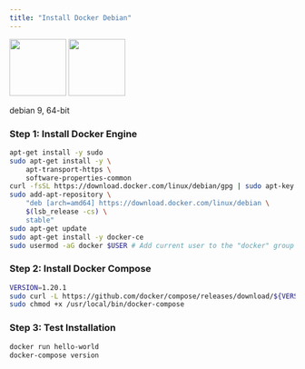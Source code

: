 ```yaml
---
title: "Install Docker Debian"
---
```


<img src="/images/docker.png" height="100">
<img src="/images/debian.png" height="100">

<span class="w3-tag w3-green">debian 9, 64-bit</span> 

### Step 1: Install Docker Engine

```sh
apt-get install -y sudo
sudo apt-get install -y \
    apt-transport-https \
    software-properties-common
curl -fsSL https://download.docker.com/linux/debian/gpg | sudo apt-key add -
sudo add-apt-repository \
    "deb [arch=amd64] https://download.docker.com/linux/debian \
    $(lsb_release -cs) \
    stable"
sudo apt-get update
sudo apt-get install -y docker-ce
sudo usermod -aG docker $USER # Add current user to the "docker" group
```

### Step 2: Install Docker Compose

```sh
VERSION=1.20.1
sudo curl -L https://github.com/docker/compose/releases/download/${VERSION}/docker-compose-`uname -s`-`uname -m` -o /usr/local/bin/docker-compose
sudo chmod +x /usr/local/bin/docker-compose
```

### Step 3: Test Installation

```sh
docker run hello-world
docker-compose version
```